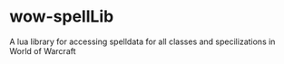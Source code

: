 # wow-spellLib
A lua library for accessing spelldata for all classes and specilizations in World of Warcraft
